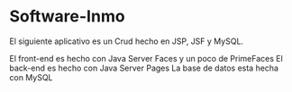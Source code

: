 Software-Inmo
=============

El siguiente aplicativo es un Crud hecho en JSP, JSF y MySQL.

El front-end es hecho con Java Server Faces y un poco de PrimeFaces
El back-end es hecho con Java Server Pages
La base de datos esta hecha con MySQL
